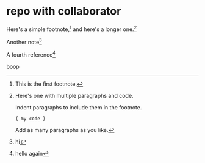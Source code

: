 # repo with collaborator

Here's a simple footnote,[^1] and here's a longer one.[^2]

Another note[^3]

A fourth reference[^4]

boop

[^1]: This is the first footnote.

[^2]: Here's one with multiple paragraphs and code.

    Indent paragraphs to include them in the footnote.

    `{ my code }`

    Add as many paragraphs as you like.
    
 [^3]: hi
 
 [^4]: hello again
